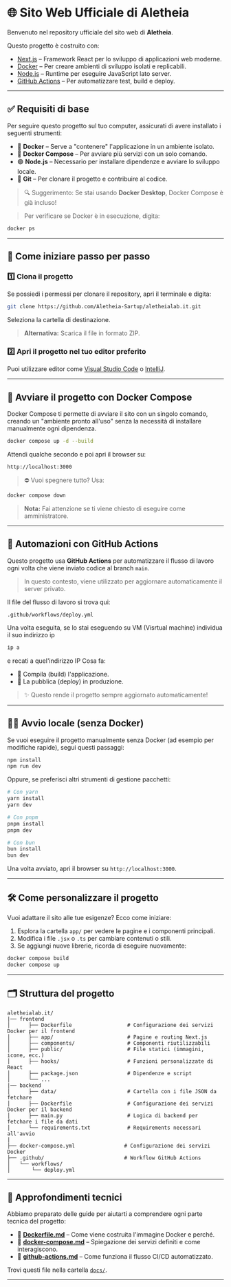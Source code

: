 # 🌐 Sito Web Ufficiale di Aletheia

Benvenuto nel repository ufficiale del sito web di **Aletheia**.

Questo progetto è costruito con:

* [Next.js](https://nextjs.org/) – Framework React per lo sviluppo di applicazioni web moderne.
* [Docker](https://www.docker.com/) – Per creare ambienti di sviluppo isolati e replicabili.
* [Node.js](https://nodejs.org/) – Runtime per eseguire JavaScript lato server.
* [GitHub Actions](https://github.com/features/actions) – Per automatizzare test, build e deploy.

---

## ✅ Requisiti di base

Per seguire questo progetto sul tuo computer, assicurati di avere installato i seguenti strumenti:

* 🐳 **Docker** – Serve a "contenere" l'applicazione in un ambiente isolato.
* 🧩 **Docker Compose** – Per avviare più servizi con un solo comando.
* 🟢 **Node.js** – Necessario per installare dipendenze e avviare lo sviluppo locale.
* 🧬 **Git** – Per clonare il progetto e contribuire al codice.

> 🔍 Suggerimento: Se stai usando **Docker Desktop**, Docker Compose è già incluso!

> Per verificare se Docker è in esecuzione, digita:

```bash
docker ps
```

---

## 🚀 Come iniziare passo per passo

### 1️⃣ Clona il progetto

Se possiedi i permessi per clonare il repository, apri il terminale e digita:

```bash
git clone https://github.com/Aletheia-Sartup/aletheialab.it.git
```

Seleziona la cartella di destinazione.

> **Alternativa:** Scarica il file in formato ZIP.

### 2️⃣ Apri il progetto nel tuo editor preferito

Puoi utilizzare editor come [Visual Studio Code](https://code.visualstudio.com/) o [IntelliJ](https://www.jetbrains.com/idea/).

---

## 🐳 Avviare il progetto con Docker Compose

Docker Compose ti permette di avviare il sito con un singolo comando, creando un "ambiente pronto all'uso" senza la necessità di installare manualmente ogni dipendenza.

```bash
docker compose up -d --build
```

Attendi qualche secondo e poi apri il browser su:

```
http://localhost:3000
```

> ⛔ Vuoi spegnere tutto? Usa:

```bash
docker compose down
```

> **Nota:** Fai attenzione se ti viene chiesto di eseguire come amministratore.

---

## 🔁 Automazioni con GitHub Actions

Questo progetto usa **GitHub Actions** per automatizzare il flusso di lavoro ogni volta che viene inviato codice al branch `main`.

> In questo contesto, viene utilizzato per aggiornare automaticamente il server privato.

Il file del flusso di lavoro si trova qui:

```
.github/workflows/deploy.yml
```
Una volta eseguita, se lo stai eseguendo su VM (Visrtual machine) individua il suo indirizzo ip
```bash
ip a
```
e recati a quel'indirizzo IP
Cosa fa:

* 🔧 Compila (build) l'applicazione.
* 🚀 La pubblica (deploy) in produzione.

> ✨ Questo rende il progetto sempre aggiornato automaticamente!

---

## 🧑‍💻 Avvio locale (senza Docker)

Se vuoi eseguire il progetto manualmente senza Docker (ad esempio per modifiche rapide), segui questi passaggi:

```bash
npm install
npm run dev
```

Oppure, se preferisci altri strumenti di gestione pacchetti:

```bash
# Con yarn
yarn install
yarn dev

# Con pnpm
pnpm install
pnpm dev

# Con bun
bun install
bun dev
```

Una volta avviato, apri il browser su `http://localhost:3000`.

---

## 🛠️ Come personalizzare il progetto

Vuoi adattare il sito alle tue esigenze? Ecco come iniziare:

1. Esplora la cartella `app/` per vedere le pagine e i componenti principali.
2. Modifica i file `.jsx` o `.ts` per cambiare contenuti o stili.
3. Se aggiungi nuove librerie, ricorda di eseguire nuovamente:

```bash
docker compose build
docker compose up
```

---

## 🗂️ Struttura del progetto

```text
aletheialab.it/
|── frontend
│      ├── Dockerfile                  # Configurazione dei servizi Docker per il frontend         
│      ├── app/                        # Pagine e routing Next.js
│      ├── components/                 # Componenti riutilizzabili
│      ├── public/                     # File statici (immagini, icone, ecc.)
│      ├── hooks/                      # Funzioni personalizzate di React
│      ├── package.json                # Dipendenze e script
│      └── ...
|── backend
│      ├── data/                       # Cartella con i file JSON da fetchare
│      ├── Dockerfile                  # Configurazione dei servizi Docker per il backend
│      ├── main.py                     # Logica di backend per fetchare i file da dati
│      └── requirements.txt            # Requirements necessari all'avvio
|
├── docker-compose.yml                # Configurazione dei servizi Docker
├── .github/                          # Workflow GitHub Actions
│   └── workflows/
│       └── deploy.yml
```

---

## 📘 Approfondimenti tecnici

Abbiamo preparato delle guide per aiutarti a comprendere ogni parte tecnica del progetto:

* 🔧 **[Dockerfile.md](docs/Dockerfile.md)** – Come viene costruita l'immagine Docker e perché.
* 🧩 **[docker-compose.md](docs/docker-compose.md)** – Spiegazione dei servizi definiti e come interagiscono.
* 🔁 **[github-actions.md](docs/github-actions.md)** – Come funziona il flusso CI/CD automatizzato.

Trovi questi file nella cartella [`docs/`](docs/).

---

